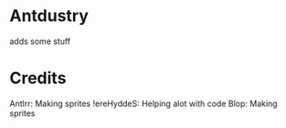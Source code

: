 # Antdustry
adds some stuff

# Credits
Antlrr: Making sprites
!ereHyddeS: Helping alot with code
Blop: Making sprites
